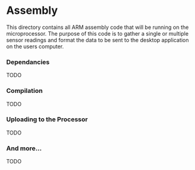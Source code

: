 <h1>Assembly</h1>

This directory contains all ARM assembly code that will be running on the microprocessor. The purpose of this 
code is to gather a single or multiple sensor readings and format the data to be sent to the desktop 
application on the users computer.

<h3>Dependancies</h3>
TODO

<h3>Compilation</h3>
TODO

<h3>Uploading to the Processor</h3>
TODO

<h3>And more...</h3>
TODO
